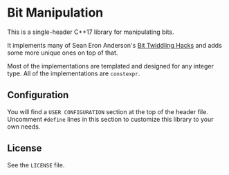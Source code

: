 # Bit Manipulation

This is a single-header C++17 library for manipulating bits.

It implements many of Sean Eron Anderson's [Bit Twiddling Hacks](https://graphics.stanford.edu/~seander/bithacks.html)
and adds some more unique ones on top of that.

Most of the implementations are templated and designed for any integer type.
All of the implementations are `constexpr`.

## Configuration

You will find a `USER CONFIGURATION` section at the top of the header file.
Uncomment `#define` lines in this section to customize this library to your own needs.

## License

See the `LICENSE` file.
